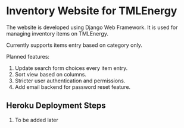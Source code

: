 # Inventory Website for TMLEnergy

The website is developed using Django Web Framework. It is used for managing inventory items on TMLEnergy.

Currently supports items entry based on category only.

Planned features:

1. Update search form choices every item entry.
2. Sort view based on columns.
3. Stricter user authentication and permissions.
4. Add email backend for password reset feature.

## Heroku Deployment Steps

1. To be added later
